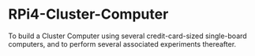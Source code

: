 # RPi4-Cluster-Computer
To build a Cluster Computer using several credit-card-sized single-board computers, and to perform several associated experiments thereafter.
